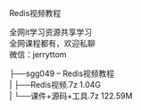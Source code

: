 Redis视频教程

全网it学习资源共享学习<br>全网课程都有，欢迎私聊<br>微信：jerryttom<br>

├──sgg049 – Redis视频教程<br> | ├──Redis视频.7z 1.04G<br> | └──课件+源码+工具.7z 122.59M